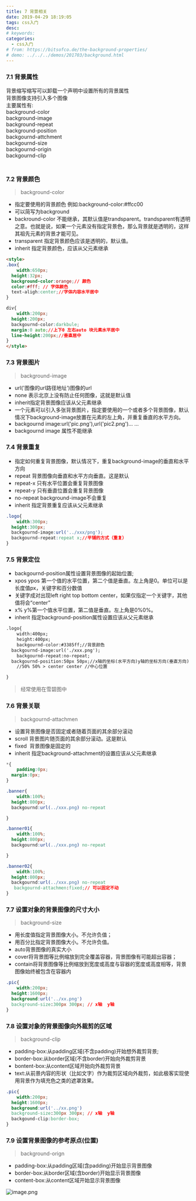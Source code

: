 ```yaml
---
title: 7 背景相关
date: 2019-04-29 18:19:05
tags: css入门
desc: 
# keywords: 
categories:
  - css入门
# from: https://bitsofco.de/the-background-properties/
# demo: ../../../demos/201703/background.html
---
```


<a name="a6a24523"></a>
### 7.1 背景属性
背景缩写缩写可以卸载一个声明中设置所有的背景属性<br />背景图像支持引入多个图像<br />主要属性有:<br />background-color<br />background-image<br />background-repeat<br />background-position<br />backgournd-attchment<br />backgournd-size<br />backgournd-origin<br />backgournd-clip
<a name="6ebf30fe"></a>
### <br />7.2 背景颜色
> background-color

- 指定要使用的背景颜色 例如:background-color:#ffcc00
- 可以简写为background
- backround-color 不能继承，其默认值是trandsparent。trandsparent有透明之意。也就是说，如果一个元素没有指定背景色，那么背景就是透明的，这样其祖先元素的背景才能可见。
- transparent 指定背景颜色应该是透明的，默认值。
- inherit 指定背景颜色，应该从父元素继承

```html
<style>
.box{
	width:650px;
  height:32px;
  background-color:orange;// 颜色
  color:#fff; // 字体颜色
  text-aligh:center;//字体内容水平居中
}

div{
	width:200px;
  height:200px;
  backgournd-color:darkbule;
  margin:0 auto;//上下0 左右auto 块元素水平居中
  line-height:200px;//垂直居中
}
</style>
```

<a name="af95ce5d"></a>
### 7.3 背景图片
> background-image

- url('图像的url路径地址')图像的url
- none 表示北京上没有防止任何图像，这就是默认值
- inherit指定背景图像应该从父元素继承
- 一个元素可以引入多张背景图片，指定要使用的一个或者多个背景图像，默认情况下background-image放置在元素的左上角，并重复垂直的水平方向。
- backgournd image:url('pic.png'),url('pic2.png')... ...
- backgournd image 属性不能继承

<a name="babb6d43"></a>
### 7.4 背景重复

- 指定如何重复背景图像，默认情况下，重复background-image的垂直和水平方向
- repeat 背景图像向垂直和水平方向垂直。这是默认
- repeat-x 只有水平位置会重复背景图像
- repeat-y 只有垂直位置会重复背景图像
- no-repeat background-image不会重复
- inherit 指定背景重复应该从父元素继承

```css
.logo{
	width:300px;
  height:300px;
  backgournd-image:url('../xxx/png');
  backgournd-repeat:repeat x;//平铺的方式（重复）
}
```

<a name="783a724c"></a>
### 7.5 背景定位

- backgournd-position属性设置背景图像的起始位置;
- xpos ypos 第一个值的水平位置，第二个值是垂直。左上角是0。单位可以是长度值px，关键字和百分数值
- 关键字成对出现left right top bottom center，如果仅指定一个关键字，其他值将会“center”
- x% y%第一个值水平位置，第二值是垂直。左上角是0%0%。
- inherit 指定background-position属性设置应该从父元素继承

```html
.logo{
	width:400px;
	height:400px;
	backgournd-color:#3385ff;//背景颜色
  backgournd-image:url('./xxx.png');
	backgournd-repeat:no-repeat;
  backgournd-position:50px 50px;//x轴的坐标(水平方向)y轴的坐标方向(垂直方向) x轴越大 越往右 x轴越大 越往下
	//50% 50% > center center //中心位置

}
```

> 经常使用在雪碧图中

<a name="28ddf8bd"></a>
### 7.6 背景关联
> backgournd-attachmen

- 设置背景图像是否固定或者随着页面的其余部分滚动
- scroll 背景图片随页面的其余部分滚动。这是默认
- fixed  背景图像是固定的
- inherit 指定background-attachment的设置应该从父元素继承

```css
*{
	padding:0px;
  margin:0px;
}

.banner{
	width:100%;
  height:800px;
  backgournd:url(../xxx.png) no-repeat

}

.banner01{
	width:100%;
  height:800px;
  backgournd:url(../xxx.png) no-repeat

}

.banner02{
	width:100%;
  height:800px;
  backgournd:url(../xxx.png) no-repeat
   backgournd-attachmen:fixed;// 可以固定不动
}

```

<a name="6300fbbc"></a>
### 7.7 设置对象的背景图像的尺寸大小
> background-size

- <length>用长度值指定背景图像大小。不允许负值；
- <percentage>用百分比指定背景图像大小。不允许负值。
- auto背景图像的真实大小
- cover将背景图等比例缩放到完全覆盖容器，背景图像有可能超出容器；
- contain将背景图像等比例缩放到宽度或高度与容器的宽度或高度相等，背景图像始终被包含在容器内

```css
.pic{
	width:200px;
  height:1600px;
  background:url('../xx.png')
  background-size:300px 300px; // x轴  y轴
}
```

<a name="c4ac0b07"></a>
### 7.8 设置对象的背景图像向外裁剪的区域
> background-clip

- padding-box:从padding区域(不含padding)开始想外裁剪背景;
- border-box:从border区域(不含border)开始向外裁剪背景
- bontent-box:从content区域开始向外裁剪背景
- text:从前景内容的形状（比如文字）作为裁剪区域向外裁剪，如此极客实现使用背景作为填充色之类的遮罩效果。

```css
.pic{
	width:200px;
  height:1600px;
  background:url('../xx.png')
  background-size:300px 300px; // x轴  y轴
  backgound-clip:border-box;
}
```

<a name="3ca855bd"></a>
### 7.9 设置背景图像的参考原点(位置)
> background-orign

- padding-box:从padding区域(含padding)开始显示背景图像
- border-box:从border区域(含border)开始显示背景图像
- content-box:从content区域开始显示背景图像

![image.png](https://cdn.nlark.com/yuque/0/2019/png/271124/1556008682281-d804bf6d-651c-4570-8664-f1cd7b09daaf.png#align=left&display=inline&height=303&name=image.png&originHeight=370&originWidth=912&size=116416&status=done&width=746)

